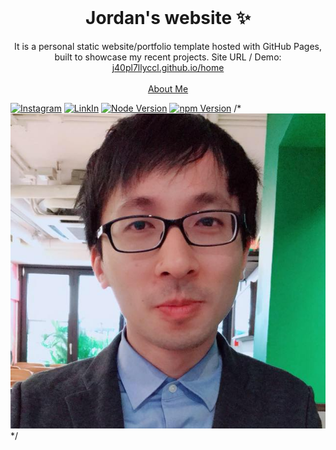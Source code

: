 <br />
<p align="center">
  <h1 align="center">Jordan's website ✨</h1>

  <p align="center">
    It is a personal static website/portfolio template hosted with GitHub Pages, built to showcase my recent projects. Site URL / Demo: 
    <a href="https://j40pl7llyccl.github.io/home">j40pl7llyccl.github.io/home</a>
    <br />
    <br />
    <a href="https://j40pl7lly.github.io">About Me</a>
  </p>
</p>

[![Instagram](https://img.shields.io/badge/Instagram-JordanLiu-red)](https://www.instagram.com/j40pl7lly/)
[![LinkIn](https://img.shields.io/badge/LinkIn-JordanLiu-blue)](https://www.linkedin.com/in/hsinkuo-liu-51b889273/)
[![Node Version](https://img.shields.io/static/v1?label=Node&message=v18.13.0&color=026e00)](https://nodejs.org)
[![npm Version](https://img.shields.io/static/v1?label=npm&message=9.8.0)](https://nodejs.org)
/* [![Site preview](/public/liu.jpg)](https://j40pl7lly.github.io/home) */
